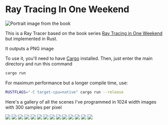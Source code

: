 # Ray Tracing In One Weekend

![Portrait image from the book](imgs/checkered_floor.png)

This is a Ray Tracer based on the book series [Ray Tracing in One Weekend](https://raytracing.github.io/) but implemented in Rust.

It outputs a PNG image

To use it, you'll need to have [Cargo](https://doc.rust-lang.org/cargo/getting-started/installation.html) installed. Then, just enter the main directory and run this command

```sh
cargo run
```

For maximum performance but a longer compile time, use:

```sh
RUSTFLAGS="-C target-cpu=native" cargo run --release
```

Here's a gallery of all the scenes I've programmed in 1024 width images with 300 samples per pixel

![](imgs/scenes/1.png)
![](imgs/scenes/2.png)
![](imgs/scenes/3.png)
![](imgs/scenes/4.png)
![](imgs/scenes/5.png)
![](imgs/scenes/6.png)
![](imgs/scenes/7.png)
![](imgs/scenes/8.png)
![](imgs/scenes/9.png)
![](imgs/scenes/10.png)
![](imgs/scenes/11.png)
![](imgs/scenes/12.png)
![](imgs/scenes/13.png)
![](imgs/scenes/14.png)

